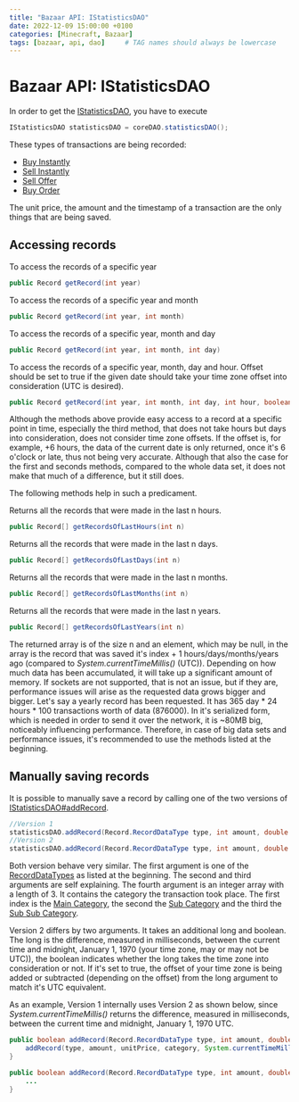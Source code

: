 ```yaml
---
title: "Bazaar API: IStatisticsDAO"
date: 2022-12-09 15:00:00 +0100
categories: [Minecraft, Bazaar]
tags: [bazaar, api, dao]     # TAG names should always be lowercase
---
```


# Bazaar API: IStatisticsDAO

In order to get the [IStatisticsDAO](/doc/bazaar-api/de/ancash/bazaar/core/dao/IStatisticsDAO.html), you have to execute
```java
IStatisticsDAO statisticsDAO = coreDAO.statisticsDAO();
```

These types of transactions are being recorded:
* [Buy Instantly](/doc/bazaar-api/de/ancash/bazaar/core/record/Record.RecordDataType.html#BUY_INSTANTLY)
* [Sell Instantly](/doc/bazaar-api/de/ancash/bazaar/core/record/Record.RecordDataType.html#SELL_INSTANTLY)
* [Sell Offer](/doc/bazaar-api/de/ancash/bazaar/core/record/Record.RecordDataType.html#SELL_OFFER)
* [Buy Order](/doc/bazaar-api/de/ancash/bazaar/core/record/Record.RecordDataType.html#BUY_ORDER)

The unit price, the amount and the timestamp of a transaction are the only things that are being saved.

## Accessing records

To access the records of a specific year
```java
public Record getRecord(int year)
```

To access the records of a specific year and month
```java
public Record getRecord(int year, int month)
```

To access the records of a specific year, month and day
```java
public Record getRecord(int year, int month, int day)
```

To access the records of a specific year, month, day and hour. Offset should be set to true if the given date should take your time zone offset into consideration (UTC is desired).
```java
public Record getRecord(int year, int month, int day, int hour, boolean offset)
```

Although the methods above provide easy access to a record at a specific point in time, especially the third method, that does not take hours but days into consideration, does not consider time zone offsets. If the offset is, for example, +6 hours, the data of the current date is only returned, once it's 6 o'clock or late, thus not being very accurate. Although that also the case for the first and seconds methods, compared to the whole data set, it does not make that much of a difference, but it still does.

The following methods help in such a predicament.

Returns all the records that were made in the last n hours.
```java
public Record[] getRecordsOfLastHours(int n)
```

Returns all the records that were made in the last n days.
```java
public Record[] getRecordsOfLastDays(int n)
```

Returns all the records that were made in the last n months.
```java
public Record[] getRecordsOfLastMonths(int n)
```

Returns all the records that were made in the last n years.
```java
public Record[] getRecordsOfLastYears(int n)
```

The returned array is of the size n and an element, which may be null, in the array is the record that was saved it's index + 1 hours/days/months/years ago (compared to *System.currentTimeMillis()* (UTC)). Depending on how much data has been accumulated, it will take up a significant amount of memory. If sockets are not supported, that is not an issue, but if they are, performance issues will arise as the requested data grows bigger and bigger. Let's say a yearly record has been requested. It has 365 day * 24 hours * 100 transactions worth of data (876000). In it's serialized form, which is needed in order to send it over the network, it is ~80MB big, noticeably influencing performance. Therefore, in case of big data sets and performance issues, it's recommended to use the methods listed at the beginning.

## Manually saving records
It is possible to manually save a record by calling one of the two versions of [IStatisticsDAO#addRecord](/doc/bazaar-api/de/ancash/bazaar/core/dao/IStatisticsDAO.html#addRecord-de.ancash.bazaar.core.record.Record.RecordDataType-int-double-int:A-).
```java
//Version 1
statisticsDAO.addRecord(Record.RecordDataType type, int amount, double unitPrice, int[] category);
//Version 2
statisticsDAO.addRecord(Record.RecordDataType type, int amount, double unitPrice, int[] category, long millis, boolean offset);
```
Both version behave very similar. 
The first argument is one of the [RecordDataTypes](/doc/bazaar-api/de/ancash/bazaar/core/record/Record.RecordDataType.html) as listed at the beginning.
The second and third arguments are self explaining.
The fourth argument is an integer array with a length of 3. It contains the category the transaction took place. The first index is the [Main Category]({{site.baseurl}}/posts/bazaar-api-category), the second the [Sub Category]({{site.baseurl}}/posts/bazaar-api-sub-category) and the third the [Sub Sub Category]({{site.baseurl}}/posts/bazaar-api-sub-sub-category).

Version 2 differs by two arguments. It takes an additional long and boolean. The long is the difference, measured in milliseconds, between the current time and midnight, January 1, 1970 (your time zone, may or may not be UTC)), the boolean indicates whether the long takes the time zone into consideration or not. If it's set to true, the offset of your time zone is being added or subtracted (depending on the offset) from the long argument to match it's UTC equivalent.

As an example, Version 1 internally uses Version 2 as shown below, since *System.currentTimeMillis()* returns the difference, measured in milliseconds, between the current time and midnight, January 1, 1970 UTC.
```java
public boolean addRecord(Record.RecordDataType type, int amount, double unitPrice, int[] category) {
    addRecord(type, amount, unitPrice, category, System.currentTimeMillis(), false);
}

public boolean addRecord(Record.RecordDataType type, int amount, double unitPrice, int[] category, long millis, boolean offset) {
    ...
}
```